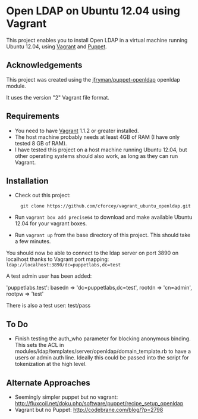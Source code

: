 # Open LDAP on Ubuntu 12.04 using Vagrant

This project enables you to install Open LDAP in a virtual machine running
Ubuntu 12.04, using [Vagrant] and [Puppet].

## Acknowledgements

This project was created using the [jfryman/puppet-openldap] openldap module.

It uses the version "2" Vagrant file format.

## Requirements

* You need to have [Vagrant] 1.1.2 or greater installed.
* The host machine probably needs at least 4GB of RAM (I have only tested 8 GB
  of RAM).
* I have tested this project on a host machine running Ubuntu 12.04, but other
  operating systems should also work, as long as they can run Vagrant.

## Installation

* Check out this project:

        git clone https://github.com/cforcey/vagrant_ubuntu_openldap.git

* Run `vagrant box add precise64` to download and make available Ubuntu 12.04 for your vagrant boxes.
* Run `vagrant up` from the base directory of this project. This should take a
  few minutes.

You should now be able to connect to the ldap server on port 3890 on localhost thanks to Vagrant port mapping: `ldap://localhost:3890/dc=puppetlabs,dc=test`

A test admin user has been added:

'puppetlabs.test':
  basedn   => 'dc=puppetlabs,dc=test',
  rootdn   => 'cn=admin',
  rootpw   => 'test'

There is also a test user:  test/pass

## To Do

* Finish testing the auth_who parameter for blocking anonymous binding.  This sets the ACL in modules/ldap/templates/server/openldap/domain_template.rb to have a users or admin auth line.  Ideally this could be passed into the script for tokenization at the high level.

## Alternate Approaches

* Seemingly simpler puppet but no vagrant: http://fluxcoil.net/doku.php/software/puppet/recipe_setup_openldap
* Vagrant but no Puppet: http://codebrane.com/blog/?p=2798 

[Vagrant]: http://www.vagrantup.com/

[Puppet]: http://puppetlabs.com/

[jfryman/puppet-openldap]: https://github.com/jfryman/puppet-openldap